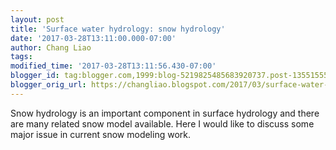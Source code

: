 ```yaml
---
layout: post
title: 'Surface water hydrology: snow hydrology'
date: '2017-03-28T13:11:00.000-07:00'
author: Chang Liao
tags:
modified_time: '2017-03-28T13:11:56.430-07:00'
blogger_id: tag:blogger.com,1999:blog-5219825485683920737.post-135515557566601086
blogger_orig_url: https://changliao.blogspot.com/2017/03/surface-water-hydrology-snow-hydrology.html
---
```


Snow hydrology is an important component in surface hydrology and there are 
many related snow model available. 
Here I would like to discuss some major issue in current snow modeling work. 